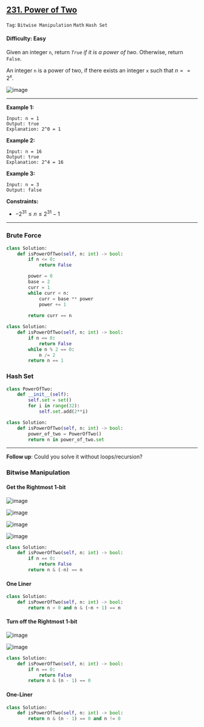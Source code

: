 ## [231. Power of Two](https://leetcode.com/problems/power-of-two)

```Tag```: ```Bitwise Manipulation``` ```Math``` ```Hash Set```

#### Difficulty: Easy

Given an integer ```n```, return _```True``` if it is a power of two_. Otherwise, return ```False```.

An integer ```n``` is a power of two, if there exists an integer ```x``` such that $n == 2^x$.

![image](https://github.com/quananhle/Python/assets/35042430/c8de52a6-8581-4331-bdf6-68d881956840)

---

__Example 1:__
```
Input: n = 1
Output: true
Explanation: 2^0 = 1
```

__Example 2:__
```
Input: n = 16
Output: true
Explanation: 2^4 = 16
```

__Example 3:__
```
Input: n = 3
Output: false
```

__Constraints:__

- $-2^{31} \le n \le 2^{31} - 1$

---

### Brute Force

```Python
class Solution:
    def isPowerOfTwo(self, n: int) -> bool:
        if n <= 0:
            return False

        power = 0
        base = 2
        curr = 1
        while curr < n:
            curr = base ** power
            power += 1
        
        return curr == n
```

```Python
class Solution:
    def isPowerOfTwo(self, n: int) -> bool:
        if n == 0:
            return False
        while n % 2 == 0:
            n /= 2
        return n == 1
```

### Hash Set

```Python
class PowerOfTwo:
    def __init__(self):
        self.set = set()
        for i in range(32):
            self.set.add(2**i)

class Solution:
    def isPowerOfTwo(self, n: int) -> bool:
        power_of_two = PowerOfTwo()
        return n in power_of_two.set
```

---

__Follow up__: Could you solve it without loops/recursion?

### Bitwise Manipulation 

#### Get the Rightmost 1-bit

![image](https://user-images.githubusercontent.com/35042430/234666139-71e2c7fa-d981-484c-9c06-34a86dbc270b.png)

![image](https://leetcode.com/problems/power-of-two/Figures/231/twos.png)

![image](https://leetcode.com/problems/power-of-two/Figures/231/rightmost.png)

![image](https://leetcode.com/problems/power-of-two/Figures/231/first2.png)

```Python
class Solution:
    def isPowerOfTwo(self, n: int) -> bool:
        if n == 0:
            return False
        return n & (-n) == n
```

#### One Liner

```Python
class Solution:
    def isPowerOfTwo(self, n: int) -> bool:
        return n > 0 and n & (~n + 1) == n
```

#### Turn off the Rightmost 1-bit

![image](https://leetcode.com/problems/power-of-two/Figures/231/turn2.png)

![image](https://leetcode.com/problems/power-of-two/Figures/231/second2.png)

```Python
class Solution:
    def isPowerOfTwo(self, n: int) -> bool:
        if n == 0:
            return False
        return n & (n - 1) == 0
```

#### One-Liner

```Python
class Solution:
    def isPowerOfTwo(self, n: int) -> bool:
        return n & (n - 1) == 0 and n != 0
```
